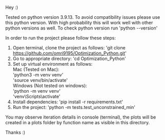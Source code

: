 Hey :)

Tested on python version 3.9.13. To avoid compatibility issues please use this python version. With high probability this will work well with other python versions as well.
To check python version run 'python --version'

In order to run the project please follow these steps:
1. Open terminal, clone the project as follows:
    'git clone https://github.com/omri9195/Optimization_Python.git'
2. Go to appropriate directory:
    'cd Optimization_Python'
3. Set up virtual environment as follows:
   <br> Mac (Tested on Mac): <br>
     'python3 -m venv venv'<br>
     'source venv/bin/activate'
   <br> 
  Windows (Not tested on windows):<br>
     'python -m venv venv'<br>
     'venv\Scripts\activate'
5. Install dependencies:
     'pip install -r requirements.txt'
6. Run the project:
     'python -m tests.test_unconstrained_min'


You may observe iteration details in console (terminal), the plots will be created in a plots folder by function name as visible in this directory.

Thanks :)
